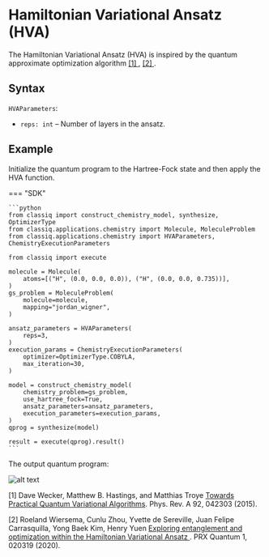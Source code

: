 # Hamiltonian Variational Ansatz (HVA)

The Hamiltonian Variational Ansatz (HVA) is inspired by the quantum approximate optimization algorithm [ [1] ](#HVA1), [ [2] ](#HVA2).

## Syntax

`HVAParameters`:

-   `reps: int` – Number of layers in the ansatz.

## Example

Initialize the quantum program to the Hartree-Fock state and then apply the HVA function.

<!-- prettier-ignore -->
=== "SDK"

    ```python
    from classiq import construct_chemistry_model, synthesize, OptimizerType
    from classiq.applications.chemistry import Molecule, MoleculeProblem
    from classiq.applications.chemistry import HVAParameters, ChemistryExecutionParameters

    from classiq import execute

    molecule = Molecule(
        atoms=[("H", (0.0, 0.0, 0.0)), ("H", (0.0, 0.0, 0.735))],
    )
    gs_problem = MoleculeProblem(
        molecule=molecule,
        mapping="jordan_wigner",
    )

    ansatz_parameters = HVAParameters(
        reps=3,
    )
    execution_params = ChemistryExecutionParameters(
        optimizer=OptimizerType.COBYLA,
        max_iteration=30,
    )

    model = construct_chemistry_model(
        chemistry_problem=gs_problem,
        use_hartree_fock=True,
        ansatz_parameters=ansatz_parameters,
        execution_parameters=execution_params,
    )
    qprog = synthesize(model)

    result = execute(qprog).result()
    ```

The output quantum program:

![alt text](../../resources/chemistry/hva_circuit.png)

<a name="HVA1">[1]</a> Dave Wecker, Matthew B. Hastings, and Matthias Troye [Towards Practical Quantum Variational Algorithms](https://arxiv.org/abs/1507.08969). Phys. Rev. A 92, 042303 (2015).

<a name="HVA2">[2]</a> Roeland Wiersema, Cunlu Zhou, Yvette de Sereville, Juan Felipe Carrasquilla, Yong Baek Kim, Henry Yuen
[Exploring entanglement and optimization within the Hamiltonian Variational Ansatz
](https://arxiv.org/abs/2008.02941). PRX Quantum 1, 020319 (2020).
